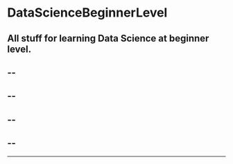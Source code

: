 # DataScienceBeginnerLevel
All stuff for learning Data Science at beginner level.
--
--
--
--
----
--
----
--
--
------
